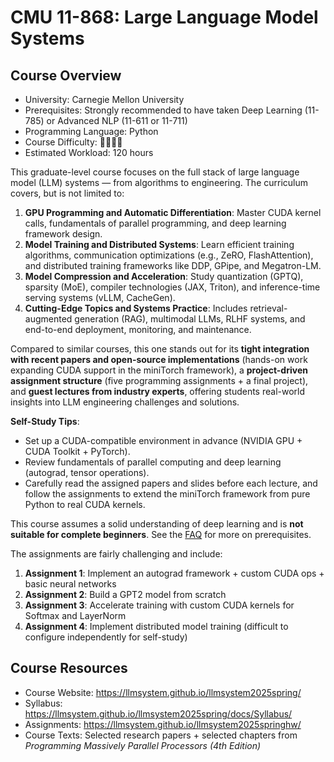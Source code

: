 # CMU 11-868: Large Language Model Systems

## Course Overview

- University: Carnegie Mellon University  
- Prerequisites: Strongly recommended to have taken Deep Learning (11-785) or Advanced NLP (11-611 or 11-711)  
- Programming Language: Python  
- Course Difficulty: 🌟🌟🌟🌟  
- Estimated Workload: 120 hours  

This graduate-level course focuses on the full stack of large language model (LLM) systems — from algorithms to engineering. The curriculum covers, but is not limited to:

1. **GPU Programming and Automatic Differentiation**: Master CUDA kernel calls, fundamentals of parallel programming, and deep learning framework design.  
2. **Model Training and Distributed Systems**: Learn efficient training algorithms, communication optimizations (e.g., ZeRO, FlashAttention), and distributed training frameworks like DDP, GPipe, and Megatron-LM.  
3. **Model Compression and Acceleration**: Study quantization (GPTQ), sparsity (MoE), compiler technologies (JAX, Triton), and inference-time serving systems (vLLM, CacheGen).  
4. **Cutting-Edge Topics and Systems Practice**: Includes retrieval-augmented generation (RAG), multimodal LLMs, RLHF systems, and end-to-end deployment, monitoring, and maintenance.

Compared to similar courses, this one stands out for its **tight integration with recent papers and open-source implementations** (hands-on work expanding CUDA support in the miniTorch framework), a **project-driven assignment structure** (five programming assignments + a final project), and **guest lectures from industry experts**, offering students real-world insights into LLM engineering challenges and solutions.

**Self-Study Tips**:

- Set up a CUDA-compatible environment in advance (NVIDIA GPU + CUDA Toolkit + PyTorch).  
- Review fundamentals of parallel computing and deep learning (autograd, tensor operations).  
- Carefully read the assigned papers and slides before each lecture, and follow the assignments to extend the miniTorch framework from pure Python to real CUDA kernels.

This course assumes a solid understanding of deep learning and is **not suitable for complete beginners**. See the [FAQ](https://llmsystem.github.io/llmsystem2024spring/docs/FAQ) for more on prerequisites.

The assignments are fairly challenging and include:

1. **Assignment 1**: Implement an autograd framework + custom CUDA ops + basic neural networks  
2. **Assignment 2**: Build a GPT2 model from scratch  
3. **Assignment 3**: Accelerate training with custom CUDA kernels for Softmax and LayerNorm  
4. **Assignment 4**: Implement distributed model training (difficult to configure independently for self-study)

## Course Resources

- Course Website: <https://llmsystem.github.io/llmsystem2025spring/>  
- Syllabus: <https://llmsystem.github.io/llmsystem2025spring/docs/Syllabus/>  
- Assignments: <https://llmsystem.github.io/llmsystem2025springhw/>  
- Course Texts: Selected research papers + selected chapters from *Programming Massively Parallel Processors (4th Edition)*
